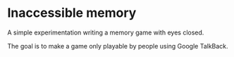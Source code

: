 # Inaccessible memory

A simple experimentation writing a memory game with eyes closed.

The goal is to make a game only playable by people using Google TalkBack.
